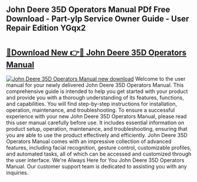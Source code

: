 ## John Deere 35D Operators Manual PDf Free Download - Part-yIp Service Owner Guide - User Repair Edition YGqx2

# <h2><a href="http://bc97157.oget.top/?id=John+Deere+35D+Operators+Manual">🔗Download New 👉🔴 John Deere 35D Operators Manual</a></h2>

[![John Deere 35D Operators Manual new download](https://i.imgur.com/5g1atiW.png)](http://bc97157.oget.top/?id=John+Deere+35D+Operators+Manual)
Welcome to the user manual for your newly delivered John Deere 35D Operators Manual. This comprehensive guide is intended to help you get started with your product and provide you with a thorough understanding of its features, functions, and capabilities. You will find step-by-step instructions for installation, operation, maintenance, and troubleshooting. To ensure a successful experience with your new John Deere 35D Operators Manual, please read this user manual carefully before use. It includes essential information on product setup, operation, maintenance, and troubleshooting, ensuring that you are able to use the product effectively and efficiently. John Deere 35D Operators Manual comes with an impressive collection of advanced features, including facial recognition, gesture control, customizable profiles, and automated tasks, all of which can be accessed and customized through the user interface. We're Always Here for You John Deere 35D Operators Manual. Our customer support team is dedicated to assisting you with any inquiries.
